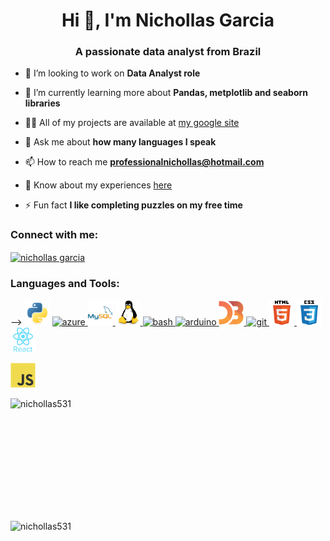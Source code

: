 <h1 align="center">Hi 👋, I'm Nichollas Garcia</h1>
<h3 align="center">A passionate data analyst from Brazil</h3>

- 🔭 I’m looking to work on **Data Analyst role**

- 🌱 I’m currently learning more about **Pandas, metplotlib and seaborn libraries**

- 👨‍💻 All of my projects are available at [my google site](https://sites.google.com/view/nichollasgarcia)

- 💬 Ask me about **how many languages I speak**

- 📫 How to reach me **professionalnichollas@hotmail.com**

- 📄 Know about my experiences [here](https://docs.google.com/document/d/1lNzxHN-zykLefnzhn1DBAlj9lFZTK430/edit?usp=drive_link&ouid=107260841767392717182&rtpof=true&sd=true)

- ⚡ Fun fact **I like completing puzzles on my free time**

<h3 align="left">Connect with me:</h3>
<p align="left">
<a href="https://linkedin.com/in/nichollas garcia" target="blank"><img align="center" src="https://raw.githubusercontent.com/rahuldkjain/github-profile-readme-generator/master/src/images/icons/Social/linked-in-alt.svg" alt="nichollas garcia" height="30" width="40" /></a>
</p>

<h3 align="left">Languages and Tools:</h3>
<p align="left"> 
  <! -- <a href="https://www.python.org" target="_blank" rel="noreferrer"> --> <img src="https://raw.githubusercontent.com/devicons/devicon/master/icons/python/python-original.svg" alt="python" width="40" height="40"/> </a> 
  <a href="https://azure.microsoft.com/en-in/" target="_blank" rel="noreferrer"> <img src="https://www.vectorlogo.zone/logos/microsoft_azure/microsoft_azure-icon.svg" alt="azure" width="40" height="40" /> </a> 
  <a href="https://www.mysql.com/" target="_blank" rel="noreferrer"> <img src="https://raw.githubusercontent.com/devicons/devicon/master/icons/mysql/mysql-original-wordmark.svg" alt="mysql" width="40" height="40" /> </a> 
  <a href="https://www.linux.org/" target="_blank" rel="noreferrer"> <img src="https://raw.githubusercontent.com/devicons/devicon/master/icons/linux/linux-original.svg" alt="linux" width="40" height="40" /> </a> 
  <a href="https://www.gnu.org/software/bash/" target="_blank" rel="noreferrer"> <img src="https://www.vectorlogo.zone/logos/gnu_bash/gnu_bash-icon.svg" alt="bash" width="40" height="40" /> </a> 
  <a href="https://www.arduino.cc/" target="_blank" rel="noreferrer"> <img src="https://cdn.worldvectorlogo.com/logos/arduino-1.svg" alt="arduino" width="40" height="40"/> </a> 
  <a href="https://d3js.org/" target="_blank" rel="noreferrer"> <img src="https://raw.githubusercontent.com/devicons/devicon/master/icons/d3js/d3js-original.svg" alt="d3js" width="40" height="40" /> </a> 
  <a href="https://git-scm.com/" target="_blank" rel="noreferrer"> <img src="https://www.vectorlogo.zone/logos/git-scm/git-scm-icon.svg" alt="git" width="40" height="40" /> </a> 
  <a href="https://www.w3.org/html/" target="_blank" rel="noreferrer"> <img src="https://raw.githubusercontent.com/devicons/devicon/master/icons/html5/html5-original-wordmark.svg" alt="html5" width="40" height="40" /> </a> 
  <a href="https://www.w3schools.com/css/" target="_blank" rel="noreferrer"> <img src="https://raw.githubusercontent.com/devicons/devicon/master/icons/css3/css3-original-wordmark.svg" alt="css3" width="40" height="40" /> </a> 
  <a href="https://reactjs.org/" target="_blank" rel="noreferrer "> <img src="https://raw.githubusercontent.com/devicons/devicon/master/icons/react/react-original-wordmark.svg" alt="react" width="40" height="40" /> </a> </p>
  <a href="https://developer.mozilla.org/en-US/docs/Web/JavaScript" target="_blank" rel="noreferrer"> <img src="https://raw.githubusercontent.com/devicons/devicon/master/icons/javascript/javascript-original.svg" alt="javascript" width="40" height="40" /> </a>

<p>
  <img align="left" src="https://github-readme-stats.vercel.app/api/top-langs?username=nichollas531&show_icons=true&locale=en&layout=compact" alt="nichollas531" width="495px" height="195px"/>
  &nbsp;
  <img align="center" src="https://github-readme-stats.vercel.app/api?username=nichollas531&show_icons=true&locale=en" alt="nichollas531" width="495px" height="195px"/>
</p>
